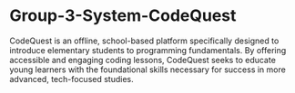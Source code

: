 # Group-3-System-CodeQuest

CodeQuest is an offline, school-based platform specifically designed to introduce elementary students to programming fundamentals. By offering accessible and engaging coding lessons, CodeQuest seeks to educate young learners with the foundational skills necessary for success in more advanced, tech-focused studies.
